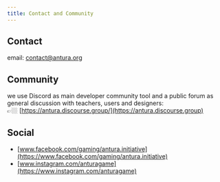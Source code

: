 ```yaml
---
title: Contact and Community
---
```


## Contact
email: [contact@antura.org](mailto:contact@antura.org)

## Community
we use Discord as main developer community tool and a public forum as general discussion with teachers, users and designers:  
👉🏼 [https://antura.discourse.group/](https://antura.discourse.group)

## Social

- [www.facebook.com/gaming/antura.initiative](https://www.facebook.com/gaming/antura.initiative)
- [www.instagram.com/anturagame](https://www.instagram.com/anturagame)
